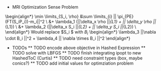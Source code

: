 * MRI Optimization Sense Problem

\begin{align*}
\min \limits_{S_i, \rho} &\sum \limits_{i} || \pi_{PE} (FT(S_iP_i))-m_i||^2 \\
&+ \lambda_1 (||\delta_x \rho ||_{L1} + || \delta_y \rho ||_{L1}) \\
&+ \lambda_2 (||\delta_x S_i ||_{L2} + || \delta_y S_i ||_{L2}) \\
\end{align*}
Would replace $S_i $ with $B_i$ 
\begin{align*}
\lambda_3 ||\nabla \cdot B_i ||^2 + \lambda_4 || \nabla \times B_i ||^2
\end{align*}

* TODOs
** TODO encode above objective in Hashed Expression
** TODO solve with LBFGS
** TODO finish integrating ipopt to new HashedToC (Curtis)
** TODO need constraint types (box, maybe conics?)
** TODO add initial values for optimziation problem
